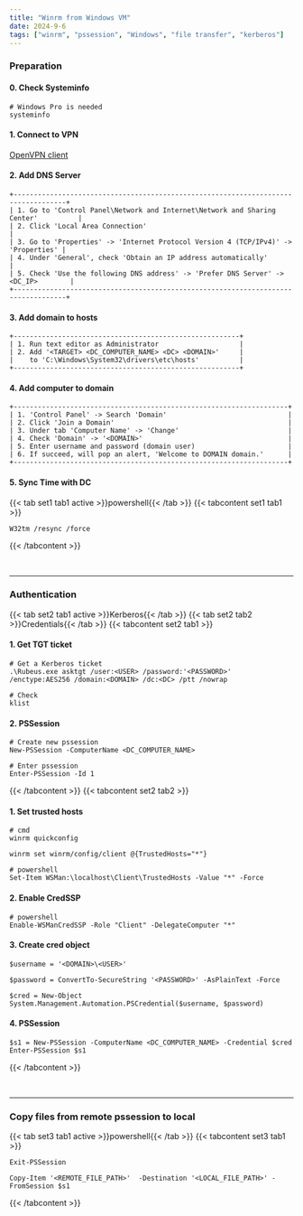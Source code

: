 ```yaml
---
title: "Winrm from Windows VM"
date: 2024-9-6
tags: ["winrm", "pssession", "Windows", "file transfer", "kerberos"]
---
```


### Preparation

#### 0. Check Systeminfo

<div>

```console
# Windows Pro is needed
systeminfo
```

</div>

#### 1. Connect to VPN

[OpenVPN client](https://openvpn.net/client/)

#### 2. Add DNS Server

<div>

```console
+-----------------------------------------------------------------------------------+
| 1. Go to 'Control Panel\Network and Internet\Network and Sharing Center'          |
| 2. Click 'Local Area Connection'                                                  |
| 3. Go to 'Properties' -> 'Internet Protocol Version 4 (TCP/IPv4)' -> 'Properties' |
| 4. Under 'General', check 'Obtain an IP address automatically'                    |
| 5. Check 'Use the following DNS address' -> 'Prefer DNS Server' -> <DC_IP>        |
+-----------------------------------------------------------------------------------+
```

</div>

#### 3. Add domain to hosts

<div>

```
+--------------------------------------------------------+
| 1. Run text editor as Administrator                    |
| 2. Add '<TARGET> <DC_COMPUTER_NAME> <DC> <DOMAIN>'     |
|    to 'C:\Windows\System32\drivers\etc\hosts'          |
+--------------------------------------------------------+
```

</div>

#### 4. Add computer to domain

<div>

```
+--------------------------------------------------------------------+
| 1. 'Control Panel' -> Search 'Domain'                              |
| 2. Click 'Join a Domain'                                           |
| 3. Under tab 'Computer Name' -> 'Change'                           |
| 4. Check 'Domain' -> '<DOMAIN>'                                    |
| 5. Enter username and password (domain user)                       |
| 6. If succeed, will pop an alert, 'Welcome to DOMAIN domain.'      |
+--------------------------------------------------------------------+
```

</div>

#### 5. Sync Time with DC

{{< tab set1 tab1 active >}}powershell{{< /tab >}}
{{< tabcontent set1 tab1 >}}

<div>

```console
W32tm /resync /force
```

</div>

{{< /tabcontent >}}

<br>

---

### Authentication

{{< tab set2 tab1 active >}}Kerberos{{< /tab >}}
{{< tab set2 tab2 >}}Credentials{{< /tab >}}
{{< tabcontent set2 tab1 >}}

#### 1. Get TGT ticket

<div>

```console
# Get a Kerberos ticket
.\Rubeus.exe asktgt /user:<USER> /password:'<PASSWORD>' /enctype:AES256 /domain:<DOMAIN> /dc:<DC> /ptt /nowrap
```

```console
# Check
klist
```

</div>

#### 2. PSSession

<div>

```console
# Create new pssession
New-PSSession -ComputerName <DC_COMPUTER_NAME>
```

```console
# Enter pssession
Enter-PSSession -Id 1
```

</div>

{{< /tabcontent >}}
{{< tabcontent set2 tab2 >}}

#### 1. Set trusted hosts

<div>

```console
# cmd
winrm quickconfig
```

```console
winrm set winrm/config/client @{TrustedHosts="*"}
```

```console
# powershell
Set-Item WSMan:\localhost\Client\TrustedHosts -Value "*" -Force
```

</div>

#### 2. Enable CredSSP

<div>

```console
# powershell
Enable-WSManCredSSP -Role "Client" -DelegateComputer "*"
```

</div>

#### 3. Create cred object

<div>

```console
$username = '<DOMAIN>\<USER>'
```

```console
$password = ConvertTo-SecureString '<PASSWORD>' -AsPlainText -Force
```

```console
$cred = New-Object System.Management.Automation.PSCredential($username, $password)
```

</div>

#### 4. PSSession

<div>

```console
$s1 = New-PSSession -ComputerName <DC_COMPUTER_NAME> -Credential $cred
Enter-PSSession $s1
```

</div>

{{< /tabcontent >}}

<br>

---

### Copy files from remote pssession to local

{{< tab set3 tab1 active >}}powershell{{< /tab >}}
{{< tabcontent set3 tab1 >}}

<div>

```console
Exit-PSSession
```

```console
Copy-Item '<REMOTE_FILE_PATH>'  -Destination '<LOCAL_FILE_PATH>' -FromSession $s1
```

</div>

{{< /tabcontent >}}

<br>